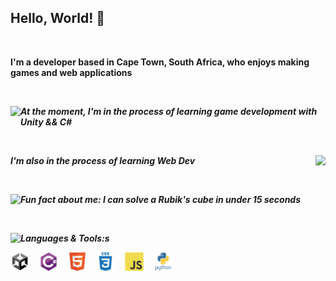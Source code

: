 ## Hello, World! 👋

<br>

<strong>I'm a developer based in Cape Town, South Africa, who enjoys making games and web applications</strong>

<br>

<img src="https://user-images.githubusercontent.com/57689939/222917304-57940e94-935f-42d2-b4d6-b0bcdc7cd39f.png" height="30" align="left"> <strong>*At the moment, I'm in the process of learning game development with Unity && C#*</strong>

<br>

<img src="https://github.com/LonwaboMvovo/LonwaboMvovo/assets/57689939/c5954d15-dbf0-4d8e-aa48-028533a084d2" height="30" align="right"> <strong>*I'm also in the process of learning Web Dev*</strong>

<br>

<img src="https://user-images.githubusercontent.com/57689939/222917506-71a784ef-526d-47f2-89b5-ceb05c5266d2.png" height="30" align="left"> <strong>*Fun fact about me: I can solve a Rubik's cube in under 15 seconds*</strong>

<br>

<img src="https://github.com/LonwaboMvovo/LonwaboMvovo/assets/57689939/cb83a15f-9a9f-4006-b0c5-9905c706cd7e" height="30" align="left"> <strong>*Languages & Tools:s*</strong>

<div>
  <img src="https://github.com/devicons/devicon/blob/master/icons/unity/unity-original.svg" title="Unity" alt="Unity" width="30" height="30"/>&nbsp;&nbsp;&nbsp;
  <img src="https://github.com/devicons/devicon/blob/master/icons/csharp/csharp-original.svg" title="C#" alt="C#" width="30" height="30"/>&nbsp;&nbsp;&nbsp;
  <img src="https://github.com/devicons/devicon/blob/master/icons/html5/html5-original.svg" title="HTML" alt="HTML" width="30" height="30"/>&nbsp;&nbsp;&nbsp;
  <img src="https://github.com/devicons/devicon/blob/master/icons/css3/css3-plain-wordmark.svg"  title="CSS" alt="CSS" width="30" height="30"/>&nbsp;&nbsp;&nbsp;
  <img src="https://github.com/devicons/devicon/blob/master/icons/javascript/javascript-original.svg" title="JavaScript" alt="JavaScript" width="30" height="30"/>&nbsp;&nbsp;&nbsp;
  <img src="https://github.com/devicons/devicon/blob/master/icons/python/python-original-wordmark.svg" title="Python" alt="Python" width="30" height="30"/>&nbsp;&nbsp;&nbsp;
</div>
